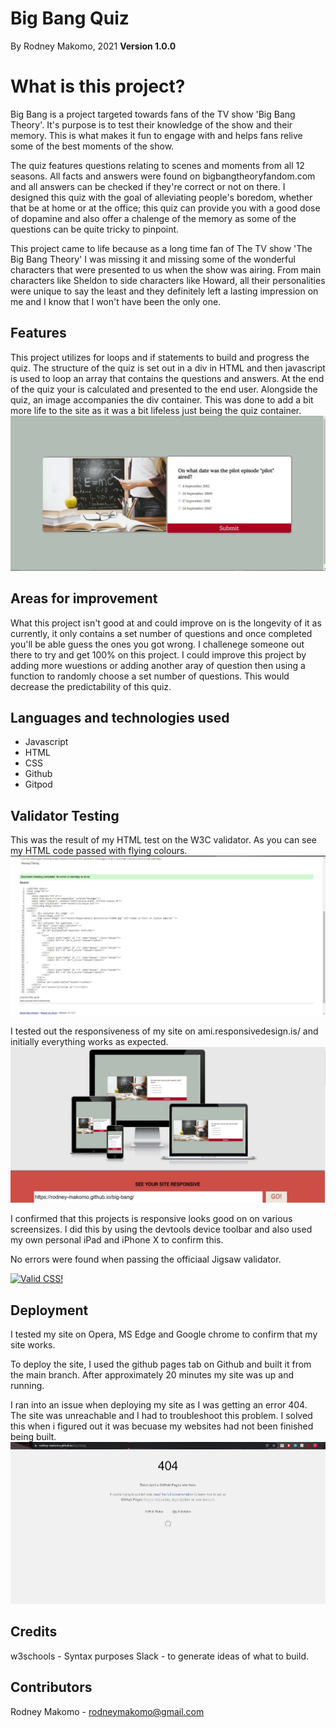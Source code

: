 # Big Bang Quiz
<!-- URL here -->
By Rodney Makomo, 2021
**Version 1.0.0**

# What is this project? 
Big Bang is a project targeted towards fans of the TV show 'Big Bang Theory'. It's purpose is to test their knowledge of the show and their memory. This is what makes it fun to engage with and helps fans relive some of the best moments of the show. 

The quiz features questions relating to scenes and moments from all 12 seasons. All facts and answers were found on bigbangtheoryfandom.com and all answers can be checked if they're correct or not on there. I designed this quiz with the goal of alleviating people's boredom, whether that be at home or at the office; this quiz can provide you with a good dose of dopamine and also offer a chalenge of the memory as some of the questions can be quite tricky to pinpoint. 

This project came to life because as a long time fan of The TV show 'The Big Bang Theory' I was missing it and missing some of the wonderful characters that were presented to us when the show was airing. From main characters like Sheldon to side characters like Howard, all their personalities were unique to say the least and they definitely left a lasting impression on me and I know that I won't have been the only one.

## Features

This project utilizes for loops and if statements to build and progress the quiz. The structure of the quiz is set out in a div in HTML and then javascript is used to loop an array that contains the questions and answers. At the end of the quiz your is calculated and presented to the end user. Alongside the quiz, an image accompanies the div container. This was done to add a bit more life to the site as it was a bit lifeless just being the quiz container.
![](assets/images/bigbang.JPG)

## Areas for improvement
What this project isn't good at and could improve on is the longevity of it as currently, it only contains a set number of questions and once completed you'll be able guess the ones you got wrong. I challenege someone out there to try and get 100% on this project. I could improve this project by adding more wuestions or adding another aray of question then using a function to randomly choose a set number of questions. This would decrease the predictability of this quiz.

## Languages and technologies used
 - Javascript
 - HTML
 - CSS
 - Github
 - Gitpod


 ## Validator Testing
 This was the result of my HTML test on the W3C validator. As you can see my HTML code passed with flying colours.
![](assets/images/HTML%20Check.JPG)

I tested out the responsiveness of my site on ami.responsivedesign.is/ and initially everything works as expected.
![](assets/images/AmIResponsive.JPG)

I confirmed that this projects is responsive looks good on on various screensizes. I did this by using the devtools device toolbar and also used my own personal iPad and iPhone X to confirm this.

No errors were found when passing the officiaal Jigsaw validator.
<p>
    <a href="http://jigsaw.w3.org/css-validator/check/referer">
        <img style="border:0;width:88px;height:31px"
            src="http://jigsaw.w3.org/css-validator/images/vcss"
            alt="Valid CSS!" />
    </a>
</p>

## Deployment
I tested my site on Opera, MS Edge and Google chrome to confirm that my site works.

To deploy the site, I used the github pages tab on Github and built it from the main branch. After approximately 20 minutes my site was up and running.

I ran into an issue when deploying my site as I was getting an error 404. The site was unreachable and I had to troubleshoot this problem. I solved this when i figured out it was becuase my websites had not been finished being built.
![](assets/images/Problem%20deploying.JPG) 

## Credits
w3schools - Syntax purposes
Slack - to generate ideas of what to build.

## Contributors
Rodney Makomo - rodneymakomo@gmail.com